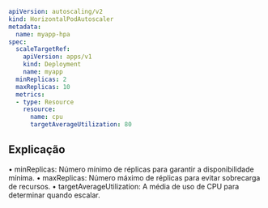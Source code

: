 ```yaml
apiVersion: autoscaling/v2
kind: HorizontalPodAutoscaler
metadata:
  name: myapp-hpa
spec:
  scaleTargetRef:
    apiVersion: apps/v1
    kind: Deployment
    name: myapp
  minReplicas: 2
  maxReplicas: 10
  metrics:
  - type: Resource
    resource:
      name: cpu
      targetAverageUtilization: 80
```

## Explicação

 • minReplicas: Número mínimo de réplicas para garantir a disponibilidade mínima.
 • maxReplicas: Número máximo de réplicas para evitar sobrecarga de recursos.
 • targetAverageUtilization: A média de uso de CPU para determinar quando escalar.

